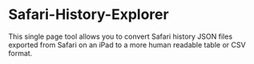 # Safari-History-Explorer
This single page tool allows you to convert Safari history JSON files exported from Safari on an iPad to a more human readable table or CSV format.
